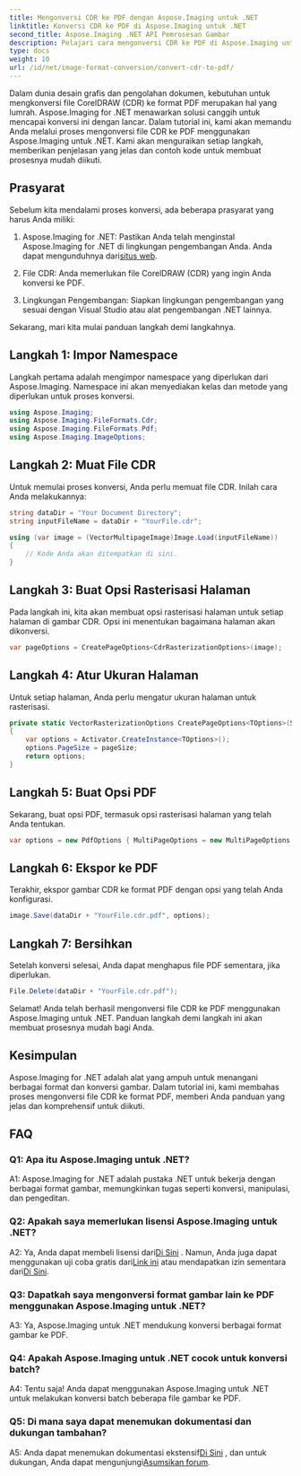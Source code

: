 ```yaml
---
title: Mengonversi CDR ke PDF dengan Aspose.Imaging untuk .NET
linktitle: Konversi CDR ke PDF di Aspose.Imaging untuk .NET
second_title: Aspose.Imaging .NET API Pemrosesan Gambar
description: Pelajari cara mengonversi CDR ke PDF di Aspose.Imaging untuk .NET. Panduan langkah demi langkah untuk konversi yang lancar.
type: docs
weight: 10
url: /id/net/image-format-conversion/convert-cdr-to-pdf/
---
```

Dalam dunia desain grafis dan pengolahan dokumen, kebutuhan untuk mengkonversi file CorelDRAW (CDR) ke format PDF merupakan hal yang lumrah. Aspose.Imaging for .NET menawarkan solusi canggih untuk mencapai konversi ini dengan lancar. Dalam tutorial ini, kami akan memandu Anda melalui proses mengonversi file CDR ke PDF menggunakan Aspose.Imaging untuk .NET. Kami akan menguraikan setiap langkah, memberikan penjelasan yang jelas dan contoh kode untuk membuat prosesnya mudah diikuti.

## Prasyarat

Sebelum kita mendalami proses konversi, ada beberapa prasyarat yang harus Anda miliki:

1.  Aspose.Imaging for .NET: Pastikan Anda telah menginstal Aspose.Imaging for .NET di lingkungan pengembangan Anda. Anda dapat mengunduhnya dari[situs web](https://releases.aspose.com/imaging/net/).

2. File CDR: Anda memerlukan file CorelDRAW (CDR) yang ingin Anda konversi ke PDF.

3. Lingkungan Pengembangan: Siapkan lingkungan pengembangan yang sesuai dengan Visual Studio atau alat pengembangan .NET lainnya.

Sekarang, mari kita mulai panduan langkah demi langkahnya.

## Langkah 1: Impor Namespace

Langkah pertama adalah mengimpor namespace yang diperlukan dari Aspose.Imaging. Namespace ini akan menyediakan kelas dan metode yang diperlukan untuk proses konversi.

```csharp
using Aspose.Imaging;
using Aspose.Imaging.FileFormats.Cdr;
using Aspose.Imaging.FileFormats.Pdf;
using Aspose.Imaging.ImageOptions;
```

## Langkah 2: Muat File CDR

Untuk memulai proses konversi, Anda perlu memuat file CDR. Inilah cara Anda melakukannya:

```csharp
string dataDir = "Your Document Directory";
string inputFileName = dataDir + "YourFile.cdr";

using (var image = (VectorMultipageImage)Image.Load(inputFileName))
{
    // Kode Anda akan ditempatkan di sini.
}
```

## Langkah 3: Buat Opsi Rasterisasi Halaman

Pada langkah ini, kita akan membuat opsi rasterisasi halaman untuk setiap halaman di gambar CDR. Opsi ini menentukan bagaimana halaman akan dikonversi.

```csharp
var pageOptions = CreatePageOptions<CdrRasterizationOptions>(image);
```

## Langkah 4: Atur Ukuran Halaman

Untuk setiap halaman, Anda perlu mengatur ukuran halaman untuk rasterisasi.

```csharp
private static VectorRasterizationOptions CreatePageOptions<TOptions>(Size pageSize) where TOptions : VectorRasterizationOptions
{
    var options = Activator.CreateInstance<TOptions>();
    options.PageSize = pageSize;
    return options;
}
```

## Langkah 5: Buat Opsi PDF

Sekarang, buat opsi PDF, termasuk opsi rasterisasi halaman yang telah Anda tentukan.

```csharp
var options = new PdfOptions { MultiPageOptions = new MultiPageOptions { PageRasterizationOptions = pageOptions } };
```

## Langkah 6: Ekspor ke PDF

Terakhir, ekspor gambar CDR ke format PDF dengan opsi yang telah Anda konfigurasi.

```csharp
image.Save(dataDir + "YourFile.cdr.pdf", options);
```

## Langkah 7: Bersihkan

Setelah konversi selesai, Anda dapat menghapus file PDF sementara, jika diperlukan.

```csharp
File.Delete(dataDir + "YourFile.cdr.pdf");
```

Selamat! Anda telah berhasil mengonversi file CDR ke PDF menggunakan Aspose.Imaging untuk .NET. Panduan langkah demi langkah ini akan membuat prosesnya mudah bagi Anda.

## Kesimpulan

Aspose.Imaging for .NET adalah alat yang ampuh untuk menangani berbagai format dan konversi gambar. Dalam tutorial ini, kami membahas proses mengonversi file CDR ke format PDF, memberi Anda panduan yang jelas dan komprehensif untuk diikuti.

## FAQ

### Q1: Apa itu Aspose.Imaging untuk .NET?

A1: Aspose.Imaging for .NET adalah pustaka .NET untuk bekerja dengan berbagai format gambar, memungkinkan tugas seperti konversi, manipulasi, dan pengeditan.

### Q2: Apakah saya memerlukan lisensi Aspose.Imaging untuk .NET?

 A2: Ya, Anda dapat membeli lisensi dari[Di Sini](https://purchase.aspose.com/buy) . Namun, Anda juga dapat menggunakan uji coba gratis dari[Link ini](https://releases.aspose.com/) atau mendapatkan izin sementara dari[Di Sini](https://purchase.aspose.com/temporary-license/).

### Q3: Dapatkah saya mengonversi format gambar lain ke PDF menggunakan Aspose.Imaging untuk .NET?

A3: Ya, Aspose.Imaging untuk .NET mendukung konversi berbagai format gambar ke PDF.

### Q4: Apakah Aspose.Imaging untuk .NET cocok untuk konversi batch?

A4: Tentu saja! Anda dapat menggunakan Aspose.Imaging untuk .NET untuk melakukan konversi batch beberapa file gambar ke PDF.

### Q5: Di mana saya dapat menemukan dokumentasi dan dukungan tambahan?

 A5: Anda dapat menemukan dokumentasi ekstensif[Di Sini](https://reference.aspose.com/imaging/net/) , dan untuk dukungan, Anda dapat mengunjungi[Asumsikan forum](https://forum.aspose.com/).